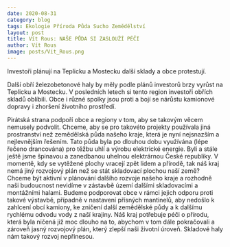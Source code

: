```yaml
---
date: 2020-08-31
category: blog
tags: Ekologie Příroda Půda Sucho Zemědělství  
layout: post
title: Vít Rous: NAŠE PŮDA SI ZASLOUŽÍ PÉČI
author: Vít Rous
image: posts/Vit_Rous.png
---
```

Investoři plánují na Teplicku a Mostecku další sklady a obce protestují.

Další obří železobetonové haly by měly podle plánů investorů brzy vyrůst na Teplicku a Mostecku. V posledních letech si tento region investoři obřích skladů oblíbili. Obce i různé spolky jsou proti a bojí se nárůstu kamionové dopravy i zhoršení životního prostředí.

Pirátská strana podpoří obce a regiony v tom, aby se takovým věcem nemusely podvolit. Chceme, aby se pro takovéto projekty používala jiná prostranství než zemědělská půda našeho kraje, která je nyní nejsnazším a nejlevnějším řešením. Tato půda byla po dlouhou dobu využívána (lépe řečeno drancována) pro těžbu uhlí a výrobu elektrické energie. Byli a stále ještě jsme špinavou a zanedbanou uhelnou elektrárnou České republiky.
V momentě, kdy se vytěžené plochy vracejí zpět lidem a přírodě, tak náš kraj nemá jiný rozvojový plán než se stát skladovací plochou naší země? Chceme být aktivní v plánování dalšího rozvoje našeho kraje a rozhodně naši budoucnost nevidíme v zástavbě území dalšími skladovacími a montážními halami.
Budeme podporovat obce v rámci jejich odporu proti takové výstavbě, případně v nastavení přísných mantinelů, aby nedošlo k zahlcení obcí kamiony, ke zničení další zemědělské půdy a k dalšímu rychlému odvodu vody z naší krajiny. Náš kraj potřebuje péči o přírodu, která byla ničená již moc dlouho na to, abychom v tom dále pokračovali a zároveň jasný rozvojový plán, který zlepší naši životní úroveň.
Skladové haly nám takový rozvoj nepřinesou.
